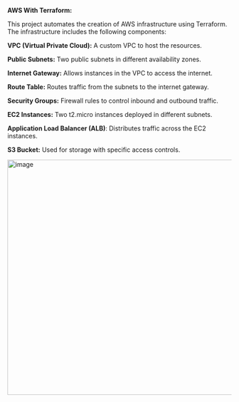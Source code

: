 **AWS With Terraform:**

This project automates the creation of AWS infrastructure using Terraform. The infrastructure includes the following components:

**VPC (Virtual Private Cloud):** A custom VPC to host the resources.

**Public Subnets:** Two public subnets in different availability zones.

**Internet Gateway:** Allows instances in the VPC to access the internet.

**Route Table:** Routes traffic from the subnets to the internet gateway.

**Security Groups:** Firewall rules to control inbound and outbound traffic.

**EC2 Instances:** Two t2.micro instances deployed in different subnets.

**Application Load Balancer (ALB)**: Distributes traffic across the EC2 instances.

**S3 Bucket:** Used for storage with specific access controls.


<img width="528" alt="image" src="https://github.com/user-attachments/assets/69bd7609-a541-49f3-8742-610f70c7f003">


